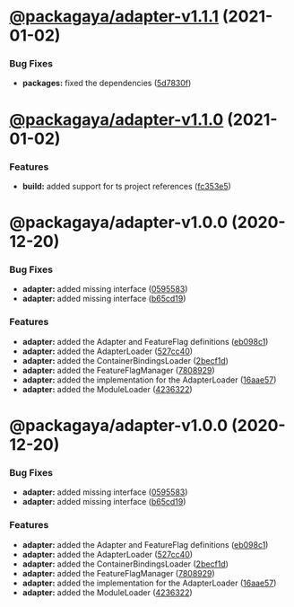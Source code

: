 # [@packagaya/adapter-v1.1.1](https://github.com/Packagaya/Packagaya/compare/@packagaya/adapter-v1.1.0...@packagaya/adapter-v1.1.1) (2021-01-02)


### Bug Fixes

* **packages:** fixed the dependencies ([5d7830f](https://github.com/Packagaya/Packagaya/commit/5d7830fe50c4bd7183c724e121b8c6e5a127c755))

# [@packagaya/adapter-v1.1.0](https://github.com/Packagaya/Packagaya/compare/@packagaya/adapter-v1.0.0...@packagaya/adapter-v1.1.0) (2021-01-02)


### Features

* **build:** added support for ts project references ([fc353e5](https://github.com/Packagaya/Packagaya/commit/fc353e5e9d0f297514d3d18d30e173d7fa0261e2))

# @packagaya/adapter-v1.0.0 (2020-12-20)


### Bug Fixes

* **adapter:** added missing interface ([0595583](https://github.com/Packagaya/Packagaya/commit/059558303a8a739276470d7ed6465608e5e3d56a))
* **adapter:** added missing interface ([b65cd19](https://github.com/Packagaya/Packagaya/commit/b65cd19ec00a2642241f64a0f1337bfcadbc3fef))


### Features

* **adapter:** added the Adapter and FeatureFlag definitions ([eb098c1](https://github.com/Packagaya/Packagaya/commit/eb098c1a55c43ab410cc5ef3c91de44feceb6c0e))
* **adapter:** added the AdapterLoader ([527cc40](https://github.com/Packagaya/Packagaya/commit/527cc406da355064708a9feae76aa757194349ab))
* **adapter:** added the ContainerBindingsLoader ([2becf1d](https://github.com/Packagaya/Packagaya/commit/2becf1d255d555c2a2a3db3fd18f5e7a45e0baae))
* **adapter:** added the FeatureFlagManager ([7808929](https://github.com/Packagaya/Packagaya/commit/7808929f507e6dfbf0491affe9ee4145597928d4))
* **adapter:** added the implementation for the AdapterLoader ([16aae57](https://github.com/Packagaya/Packagaya/commit/16aae57faa986c7387be3f169a41c213f9862415))
* **adapter:** added the ModuleLoader ([4236322](https://github.com/Packagaya/Packagaya/commit/423632219262752259efb9ed6801ee266f2b9805))

# @packagaya/adapter-v1.0.0 (2020-12-20)

### Bug Fixes

-   **adapter:** added missing interface ([0595583](https://github.com/Packagaya/Packagaya/commit/059558303a8a739276470d7ed6465608e5e3d56a))
-   **adapter:** added missing interface ([b65cd19](https://github.com/Packagaya/Packagaya/commit/b65cd19ec00a2642241f64a0f1337bfcadbc3fef))

### Features

-   **adapter:** added the Adapter and FeatureFlag definitions ([eb098c1](https://github.com/Packagaya/Packagaya/commit/eb098c1a55c43ab410cc5ef3c91de44feceb6c0e))
-   **adapter:** added the AdapterLoader ([527cc40](https://github.com/Packagaya/Packagaya/commit/527cc406da355064708a9feae76aa757194349ab))
-   **adapter:** added the ContainerBindingsLoader ([2becf1d](https://github.com/Packagaya/Packagaya/commit/2becf1d255d555c2a2a3db3fd18f5e7a45e0baae))
-   **adapter:** added the FeatureFlagManager ([7808929](https://github.com/Packagaya/Packagaya/commit/7808929f507e6dfbf0491affe9ee4145597928d4))
-   **adapter:** added the implementation for the AdapterLoader ([16aae57](https://github.com/Packagaya/Packagaya/commit/16aae57faa986c7387be3f169a41c213f9862415))
-   **adapter:** added the ModuleLoader ([4236322](https://github.com/Packagaya/Packagaya/commit/423632219262752259efb9ed6801ee266f2b9805))
